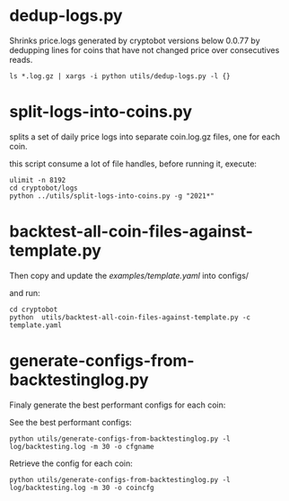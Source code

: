 dedup-logs.py
===============
Shrinks price.logs generated by cryptobot versions below 0.0.77 by dedupping
lines for coins that have not changed price over consecutives reads.

```
ls *.log.gz | xargs -i python utils/dedup-logs.py -l {}
```

split-logs-into-coins.py
========================

splits a set of daily price logs into separate coin.log.gz files, one for each
coin.

this script consume a lot of file handles, before running it, execute:

```
ulimit -n 8192
cd cryptobot/logs
python ../utils/split-logs-into-coins.py -g "2021*"
```


backtest-all-coin-files-against-template.py
===========================================

Then copy and update the *examples/template.yaml* into configs/

and run:

```
cd cryptobot
python  utils/backtest-all-coin-files-against-template.py -c template.yaml
```


generate-configs-from-backtestinglog.py
========================================

Finaly generate the best performant configs for each coin:

See the best performant configs:

```
python utils/generate-configs-from-backtestinglog.py -l log/backtesting.log -m 30 -o cfgname
```

Retrieve the config for each coin:
```
python utils/generate-configs-from-backtestinglog.py -l log/backtesting.log -m 30 -o coincfg
```

